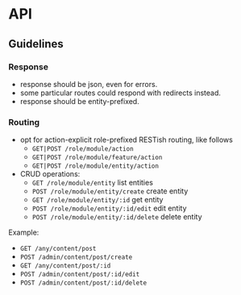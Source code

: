 # API

## Guidelines

### Response

- response should be json, even for errors.
- some particular routes could respond with redirects instead.
- response should be entity-prefixed.

### Routing

- opt for action-explicit role-prefixed RESTish routing, like follows
  - `GET|POST /role/module/action`
  - `GET|POST /role/module/feature/action`
  - `GET|POST /role/module/entity/action`
- CRUD operations:
  - `GET /role/module/entity` list entities
  - `POST /role/module/entity/create` create entity
  - `GET /role/module/entity/:id` get entity
  - `POST /role/module/entity/:id/edit` edit entity
  - `POST /role/module/entity/:id/delete` delete entity

Example:

- `GET /any/content/post`
- `POST /admin/content/post/create`
- `GET /any/content/post/:id`
- `POST /admin/content/post/:id/edit`
- `POST /admin/content/post/:id/delete`
